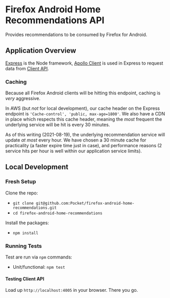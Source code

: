# Firefox Android Home Recommendations API

Provides recommendations to be consumed by Firefox for Android.

## Application Overview

[Express](https://expressjs.com/) is the Node framework, [Apollo Client](https://www.apollographql.com/docs/apollo-server/) is used in Express to request data from [Client API](https://github.com/Pocket/client-api/).

### Caching

Because all Firefox Android clients will be hitting this endpoint, caching is _very_ aggressive.

In AWS (but _not_ for local development), our cache header on the Express endpoint is `'Cache-control', 'public, max-age=1800'`. We also have a CDN in place which respects this cache header, meaning the _most_ frequent the underlying service will be hit is every 30 minutes.

As of this writing (2021-08-19), the underlying recommendation service will update _at most_ every hour. We have chosen a 30 minute cache for practicality (a faster expire time just in case), and performance reasons (2 service hits per hour is well within our application service limits).

## Local Development

### Fresh Setup

Clone the repo:

- `git clone git@github.com:Pocket/firefox-android-home-recommendations.git`
- `cd firefox-android-home-recommendations`

Install the packages:

- `npm install`

### Running Tests

Test are run via `npm` commands:

- Unit/functional: `npm test`

#### Testing Client API

Load up `http://localhost:4005` in your browser. There you go.
